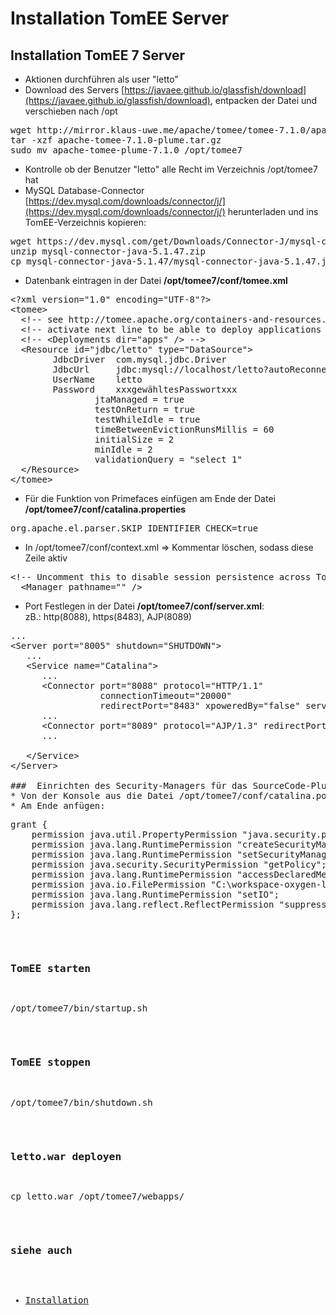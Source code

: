 # Installation TomEE Server
##  Installation TomEE 7 Server
* Aktionen durchführen als user "letto"
* Download des Servers [https://javaee.github.io/glassfish/download](https://javaee.github.io/glassfish/download), entpacken der Datei und verschieben nach /opt
<pre>
wget http://mirror.klaus-uwe.me/apache/tomee/tomee-7.1.0/apache-tomee-7.1.0-plume.tar.gz
tar -xzf apache-tomee-7.1.0-plume.tar.gz
sudo mv apache-tomee-plume-7.1.0 /opt/tomee7
</pre>
* Kontrolle ob der Benutzer "letto" alle Recht im Verzeichnis /opt/tomee7 hat
* MySQL Database-Connector [https://dev.mysql.com/downloads/connector/j/](https://dev.mysql.com/downloads/connector/j/) herunterladen und ins TomEE-Verzeichnis kopieren:
<pre>wget https://dev.mysql.com/get/Downloads/Connector-J/mysql-connector-java-5.1.47.zip
unzip mysql-connector-java-5.1.47.zip
cp mysql-connector-java-5.1.47/mysql-connector-java-5.1.47.jar /opt/tomee7/lib/
</pre>

* Datenbank eintragen in der Datei **/opt/tomee7/conf/tomee.xml**
<pre>
&lt;?xml version="1.0" encoding="UTF-8"?&gt;
&lt;tomee&gt;
  &lt;!-- see http://tomee.apache.org/containers-and-resources.html --&gt;
  &lt;!-- activate next line to be able to deploy applications in apps --&gt;
  &lt;!-- &lt;Deployments dir="apps" /&gt; --&gt;
  &lt;Resource id="jdbc/letto" type="DataSource"&gt;
		JdbcDriver  com.mysql.jdbc.Driver
		JdbcUrl     jdbc:mysql://localhost/letto?autoReconnect=true
		UserName    letto
		Password    xxxgewähltesPasswortxxx                
                jtaManaged = true
                testOnReturn = true
                testWhileIdle = true
                timeBetweenEvictionRunsMillis = 60
                initialSize = 2
                minIdle = 2
                validationQuery = "select 1"
  &lt;/Resource&gt;
&lt;/tomee&gt;
</pre>

* Für die Funktion von Primefaces einfügen am Ende der Datei **/opt/tomee7/conf/catalina.properties**
<pre>
org.apache.el.parser.SKIP_IDENTIFIER_CHECK=true
</pre>

* In /opt/tomee7/conf/context.xml =&gt; Kommentar löschen, sodass diese Zeile aktiv
<pre>
&lt;!-- Uncomment this to disable session persistence across Tomcat restarts --&gt;
  &lt;Manager pathname="" /&gt;
</pre>
  
* Port Festlegen in der Datei **/opt/tomee7/conf/server.xml**: <br> zB.: http(8088), https(8483), AJP(8089)
<pre>
...
&lt;Server port="8005" shutdown="SHUTDOWN"&gt;
   ...
   &lt;Service name="Catalina"&gt;
      ...
      &lt;Connector port="8088" protocol="HTTP/1.1"
                 connectionTimeout="20000"
                 redirectPort="8483" xpoweredBy="false" server="Apache TomEE" /&gt;
      ...
      &lt;Connector port="8089" protocol="AJP/1.3" redirectPort="8483" /&gt;
      ...
    
   &lt;/Service&gt;
&lt;/Server&gt;

###  Einrichten des Security-Managers für das SourceCode-Plugin 
* Von der Konsole aus die Datei /opt/tomee7/conf/catalina.policy bearbeiten
* Am Ende anfügen: 
<pre>
grant {
    permission java.util.PropertyPermission "java.security.policy", "write";
    permission java.lang.RuntimePermission "createSecurityManager";
    permission java.lang.RuntimePermission "setSecurityManager";
    permission java.security.SecurityPermission "getPolicy";
    permission java.lang.RuntimePermission "accessDeclaredMembers";
    permission java.io.FilePermission "C:\workspace-oxygen-letto\.metadata\.plugins\org.eclipse.wst.server.core\tmp0\webapps", "read";
    permission java.lang.RuntimePermission "setIO";
    permission java.lang.reflect.ReflectPermission "suppressAccessChecks";
};
</pre>

###  TomEE starten
<pre>
/opt/tomee7/bin/startup.sh
</pre>

###  TomEE stoppen 
<pre>
/opt/tomee7/bin/shutdown.sh
</pre>

###  letto.war deployen 
<pre>
cp letto.war /opt/tomee7/webapps/
</pre>

###  siehe auch 
* [Installation](../Installation/index.md)

